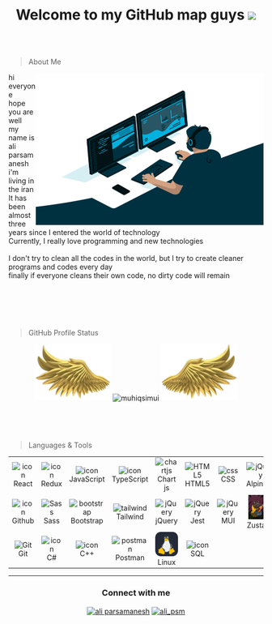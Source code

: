 <h1 align="center">Welcome to my GitHub map guys <img src="https://media.giphy.com/media/WUlplcMpOCEmTGBtBW/giphy.gif" width="100"></h1>
<br/>
<br/>

> About Me

<div>
   <a href="https://app.daily.dev/SWS-5007"><img align="right" src="https://github.com/SWS-5007/SWS-5007/blob/main/code.gif" width="450" height="300" alt="Harry Potter's Dev Card"/></a>
   <p>
      hi everyone
      <br/>
      hope you are well
      <br/>
      my name is ali parsamanesh
      <br/>
      i'm living in the iran
      <br/>
      It has been almost three years since I entered the world of technology
      <br/>
      Currently, I really love programming and new technologies
      <br/>
      <br/>
      I don't try to clean all the codes in the world, but I try to create cleaner programs and codes every day
      <br/>
      finally if everyone cleans their own code, no dirty code will remain
   </p>
</div>
<br/>
<br/>
<div>
   <br/>
</div>
<br/>

> GitHub Profile Status
 
<div>
   <p align="center">
      <a>
      <img height="110" width="150" src="https://github.com/muhiqsimui/muhiqsimui/raw/main/assets/left.png">
      <img align="center" src="https://github-readme-streak-stats.herokuapp.com/?user=alipsm&theme=dark&hide_border=true" alt="muhiqsimui"/>
      <img height="110" width="150" src="https://github.com/muhiqsimui/muhiqsimui/raw/main/assets/right.png">
      </a>
   </p>
</div>
<br />
<p align="left"> <a href="https://twitter.com/" target="blank"><img src="https://img.shields.io/twitter/follow/?logo=twitter&style=for-the-badge" alt="" /></a> </p>

> Languages & Tools

<table align="center">
   <tr>
      <td align="center" width="96">
         <img src="https://techstack-generator.vercel.app/react-icon.svg" alt="icon" width="65" height="65" />
         <br>React
      </td>
      <td align="center" width="96">
         <img src="https://skillicons.dev/icons?i=redux" alt="icon" width="65" height="65" />
         <br>Redux
      </td>
      <td align="center" width="96">
         <img src="https://techstack-generator.vercel.app/js-icon.svg" alt="icon" width="65" height="65" />
         <br>JavaScript
      </td>
      <td align="center" width="96">
         <img src="https://techstack-generator.vercel.app/ts-icon.svg" alt="icon" width="65" height="65" />
         <br>TypeScript
      </td>
      <td align="center" width="96">
         <img src="https://asset.brandfetch.io/idFdo8ulhr/idzj34qGQm.png" alt="chartjs" width="65" height="65"/> 
         <br>Chart js
      </td>
      <td align="center"  width="96">
         <img src="https://skillicons.dev/icons?i=html" width="48" height="48" alt="HTML5" />
         <br>HTML5
      </td>
      <td align="center" width="96">
         <img src="https://skillicons.dev/icons?i=css" width="48" height="48" alt="css" />
         <br>CSS
      </td>
             <td align="center" width="96">
         <img src="https://skillicons.dev/icons?i=alpinejs" width="48" height="48" alt="jQuery" />
         <br>Alpine.js
      </td>
   </tr>
   <tr>
      <td align="center" width="96">
         <img src="https://techstack-generator.vercel.app/github-icon.svg" alt="icon" width="65" height="65" />
         <br>Github
      </td>
      <td align="center" width="96">
         <img src="https://skillicons.dev/icons?i=sass" width="48" height="48" alt="Sass" />
         <br>Sass
      </td>
      <td align="center"  width="96">
         <img src="https://skillicons.dev/icons?i=bootstrap" width="48" height="48" alt="bootstrap" />
         <br>Bootstrap
      </td>
      <td align="center" width="96">
         <img src="https://skillicons.dev/icons?i=tailwind" width="48" height="48" alt="tailwind" />
         <br>Tailwind
      </td>
      <td align="center" width="96">
         <img src="https://skillicons.dev/icons?i=jquery" width="48" height="48" alt="jQuery" />
         <br>jQuery
      </td>
             <td align="center" width="96">
         <img src="https://skillicons.dev/icons?i=jest" width="48" height="48" alt="jQuery" />
         <br>Jest
      </td>
       <td align="center" width="96">
         <img src="https://skillicons.dev/icons?i=materialui" width="48" height="48" alt="jQuery" />
         <br>MUI
      </td>
       <td align="center" width="96"> 
         <img src="https://raw.githubusercontent.com/github/explore/990a9efe0b9529eca38ca9e081bc7a97b18dff45/topics/zustand/zustand.png" width="48" height="48" alt="Git" />
         <br>Zustand
      </td>
   </tr>
   <tr>
            <td align="center" width="96"> 
         <img src="https://user-images.githubusercontent.com/25181517/192108372-f71d70ac-7ae6-4c0d-8395-51d8870c2ef0.png" width="48" height="48" alt="Git" />
         <br>Git
      </td>
      <td align="center" width="96">
         <img src="https://techstack-generator.vercel.app/csharp-icon.svg" alt="icon" width="65" height="65" />
         <br>C#
      </td>
      <td align="center" width="96">
         <img src="https://techstack-generator.vercel.app/cpp-icon.svg" alt="icon" width="65" height="65" />
         <br>C++
      </td>
      <td align="center"  width="96">
         <img src="https://skillicons.dev/icons?i=postman" width="48" height="48" alt="postman" />
         <br>Postman
      </td>
       <td align="center" width="96">
         <img src="https://github.com/tandpfun/skill-icons/blob/main/icons/Linux-Dark.svg" alt="icon" width="48" height="48" />
         <br>Linux
      </td>
      <td align="center" width="96">
         <img src="https://user-images.githubusercontent.com/4249331/52232852-e2c4f780-28bd-11e9-835d-1e3cf3e43888.png" alt="icon" width="55" height="55" />
         <br>SQL
      </td>
   </tr>
</table>
<hr/>
<h3 align="center">Connect with me</h3>
<p align="center">
   <a href="www.linkedin.com/in/ali-parsamanesh" target="blank"><img align="center" src="https://raw.githubusercontent.com/rahuldkjain/github-profile-readme-generator/master/src/images/icons/Social/linked-in-alt.svg" alt="ali parsamanesh" height="30" width="40" /></a>
   <a href="https://instagram.com/ali_psm" target="blank"><img align="center" src="https://raw.githubusercontent.com/rahuldkjain/github-profile-readme-generator/master/src/images/icons/Social/instagram.svg" alt="ali_psm" height="30" width="40" /></a>
</p>
